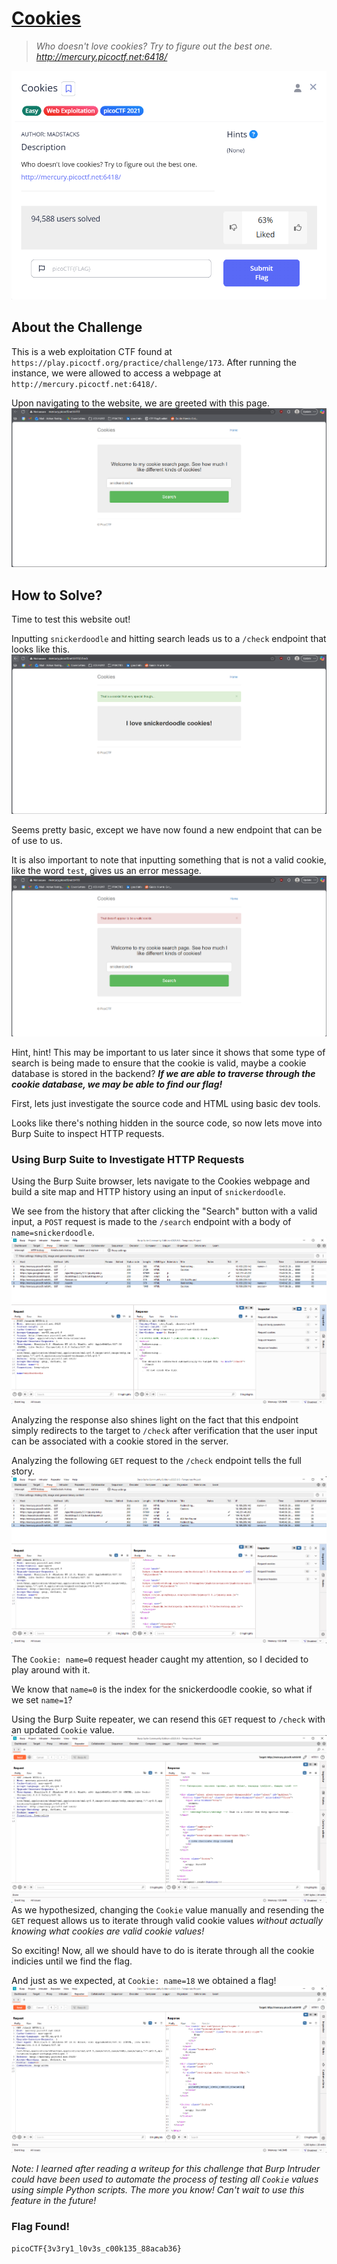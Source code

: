 # <u>Cookies</u>
> *Who doesn't love cookies? Try to figure out the best one. http://mercury.picoctf.net:6418/*

![CTF Details](/2025/(Web)%20Cookies/screenshots/details.png)

## About the Challenge
This is a web exploitation CTF found at `https://play.picoctf.org/practice/challenge/173`. After running the instance, we were allowed to access a webpage at `http://mercury.picoctf.net:6418/`.

Upon navigating to the website, we are greeted with this page.
![Web Server Landing Page](/2025/(Web)%20Cookies/screenshots/start.png)

## How to Solve?
Time to test this website out!

Inputting `snickerdoodle` and hitting search leads us to a `/check` endpoint that looks like this.
![Test input](/2025/(Web)%20Cookies/screenshots/testing.png)

Seems pretty basic, except we have now found a new endpoint that can be of use to us.

It is also important to note that inputting something that is not a valid cookie, like the word `test`, gives us an error message.
![Failure input](/2025/(Web)%20Cookies/screenshots/invalid.png)

Hint, hint! This may be important to us later since it shows that some type of search is being made to ensure that the cookie is valid, maybe a cookie database is stored in the backend? ***If we are able to traverse through the cookie database, we may be able to find our flag!*** 

First, lets just investigate the source code and HTML using basic dev tools.

Looks like there's nothing hidden in the source code, so now lets move into Burp Suite to inspect HTTP requests.

### Using Burp Suite to Investigate HTTP Requests
Using the Burp Suite browser, lets navigate to the Cookies webpage and build a site map and HTTP history using an input of `snickerdoodle`.

We see from the history that after clicking the "Search" button with a valid input, a `POST` request is made to the `/search` endpoint with a body of `name=snickerdoodle`.
![POST search request](/2025/(Web)%20Cookies/screenshots/search.png)

Analyzing the response also shines light on the fact that this endpoint simply redirects to the target to `/check` after verification that the user input can be associated with a cookie stored in the server.

Analyzing the following `GET` request to the `/check` endpoint tells the full story.
![Check Endpoint Data](/2025/(Web)%20Cookies/screenshots/check.png)

The `Cookie: name=0` request header caught my attention, so I decided to play around with it.

We know that `name=0` is the index for the snickerdoodle cookie, so what if we set `name=1`?

Using the Burp Suite repeater, we can resend this `GET` request to `/check` with an updated `Cookie` value.
![Cookie value manipulation](/2025/(Web)%20Cookies/screenshots/name_manip.png)
As we hypothesized, changing the `Cookie` value manually and resending the `GET` request allows us to iterate through valid cookie values *without actually knowing what cookies are valid cookie values!*

So exciting! Now, all we should have to do is iterate through all the cookie indicies until we find the flag.

And just as we expected, at `Cookie: name=18` we obtained a flag!
![Flag found](/2025/(Web)%20Cookies/screenshots/flag.png)

*Note: I learned after reading a writeup for this challenge that Burp Intruder could have been used to automate the process of testing all `Cookie` values using simple Python scripts. The more you know! Can't wait to use this feature in the future!*


### Flag Found!
```
picoCTF{3v3ry1_l0v3s_c00k135_88acab36}
```